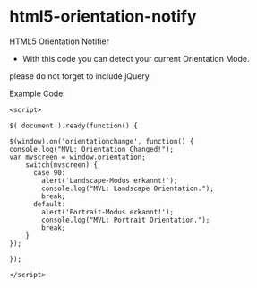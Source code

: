 # html5-orientation-notify
HTML5 Orientation Notifier
- With this code you can detect your current Orientation Mode.

please do not forget to include jQuery.

Example Code:
```
<script>

$( document ).ready(function() {

$(window).on('orientationchange', function() {
console.log("MVL: Orientation Changed!");
var mvscreen = window.orientation;
    switch(mvscreen) {  
      case 90:
        alert('Landscape-Modus erkannt!');
		console.log("MVL: Landscape Orientation.");
        break; 
      default:
        alert('Portrait-Modus erkannt!');
		console.log("MVL: Portrait Orientation.");
        break; 
    }
});

});

</script>
```
